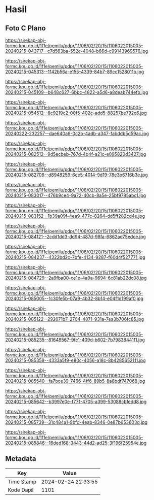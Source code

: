 # Hasil

## Foto C Plano

https://sirekap-obj-formc.kpu.go.id/1f1e/pemilu/pdpr/11/06/02/20/15/1106022015005-20240215-043717--c7d563ba-552c-4048-b66d-c99143969576.jpg

https://sirekap-obj-formc.kpu.go.id/1f1e/pemilu/pdpr/11/06/02/20/15/1106022015005-20240215-045313--1142b56a-e155-4339-84b7-89cc1528011b.jpg

https://sirekap-obj-formc.kpu.go.id/1f1e/pemilu/pdpr/11/06/02/20/15/1106022015005-20240215-045109--b648c627-6bbc-4822-a5d6-a8deab744efb.jpg

https://sirekap-obj-formc.kpu.go.id/1f1e/pemilu/pdpr/11/06/02/20/15/1106022015005-20240215-054512--8c9219c2-00f5-402c-add5-88257be792c6.jpg

https://sirekap-obj-formc.kpu.go.id/1f1e/pemilu/pdpr/11/06/02/20/15/1106022015005-20240222-232257--dae640a6-0c2b-4adb-a347-fabddb5d59ac.jpg

https://sirekap-obj-formc.kpu.go.id/1f1e/pemilu/pdpr/11/06/02/20/15/1106022015005-20240215-082512--9d5ecbeb-767d-4b4f-a21c-e095820d3427.jpg

https://sirekap-obj-formc.kpu.go.id/1f1e/pemilu/pdpr/11/06/02/20/15/1106022015005-20240215-082706--d8948259-6ce5-4014-9d19-78e3b6716b3e.jpg

https://sirekap-obj-formc.kpu.go.id/1f1e/pemilu/pdpr/11/06/02/20/15/1106022015005-20240215-083017--476b9ce4-9a72-40cb-8a5e-25bf9785abc1.jpg

https://sirekap-obj-formc.kpu.go.id/1f1e/pemilu/pdpr/11/06/02/20/15/1106022015005-20240215-083152--1b39a09f-4ea9-477c-8264-dd5ff282cd4e.jpg

https://sirekap-obj-formc.kpu.go.id/1f1e/pemilu/pdpr/11/06/02/20/15/1106022015005-20240215-084121--2cdd1dd3-dd94-487d-98fa-6862ad75edce.jpg

https://sirekap-obj-formc.kpu.go.id/1f1e/pemilu/pdpr/11/06/02/20/15/1106022015005-20240215-084237--4322bd2c-7bfe-4134-9287-f60d4f527771.jpg

https://sirekap-obj-formc.kpu.go.id/1f1e/pemilu/pdpr/11/06/02/20/15/1106022015005-20240215-084729--2a9fba00-ce1e-4a9a-9694-6c81ab22dc08.jpg

https://sirekap-obj-formc.kpu.go.id/1f1e/pemilu/pdpr/11/06/02/20/15/1106022015005-20240215-085005--1c30fe5b-07a9-4b32-8b14-e04f1d199af0.jpg

https://sirekap-obj-formc.kpu.go.id/1f1e/pemilu/pdpr/11/06/02/20/15/1106022015005-20240215-085122--292071b7-2704-4871-931a-7ea3b706fc85.jpg

https://sirekap-obj-formc.kpu.go.id/1f1e/pemilu/pdpr/11/06/02/20/15/1106022015005-20240215-085235--81648567-9fc1-409d-b602-7b79838441f1.jpg

https://sirekap-obj-formc.kpu.go.id/1f1e/pemilu/pdpr/11/06/02/20/15/1106022015005-20240215-085359--4333a5f9-e80c-4056-a18c-8b4285652111.jpg

https://sirekap-obj-formc.kpu.go.id/1f1e/pemilu/pdpr/11/06/02/20/15/1106022015005-20240215-085540--fa7bce39-7466-4ff6-89b5-8a8bdf747068.jpg

https://sirekap-obj-formc.kpu.go.id/1f1e/pemilu/pdpr/11/06/02/20/15/1106022015005-20240215-085642--b3997e0e-f771-4705-a399-53088cbfedd8.jpg

https://sirekap-obj-formc.kpu.go.id/1f1e/pemilu/pdpr/11/06/02/20/15/1106022015005-20240215-085739--31c484a1-9bfd-4eab-8346-0e87b653603d.jpg

https://sirekap-obj-formc.kpu.go.id/1f1e/pemilu/pdpr/11/06/02/20/15/1106022015005-20240215-085846--16ded168-3443-44d2-ad25-3f196f25954e.jpg


## Metadata

| Key        | Value               |
| ---------- | ------------------- |
| Time Stamp | 2024-02-24 22:33:55 |
| Kode Dapil | 1101                |



